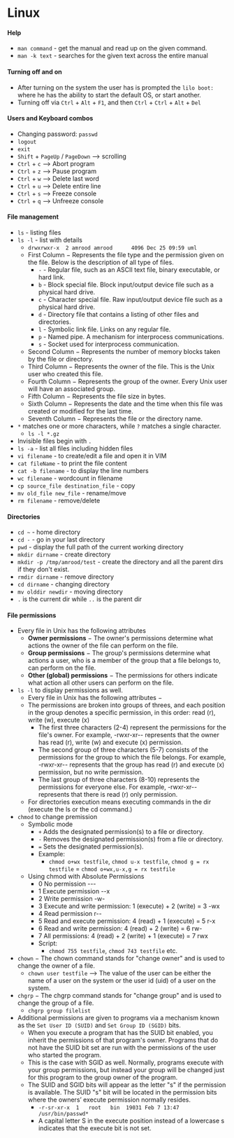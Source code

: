 # Linux

#### Help
- `man command` - get the manual and read up on the given command.
- `man -k text` - searches for the given text across the entire manual

#### Turning off and on
- After turning on the system the user has is prompted the `lilo boot:` where he has the ability to start the default OS, or start another.
- Turning off via `Ctrl` + `Alt` + `F1`, and then `Ctrl` + `Ctrl` + `Alt` + `Del`

#### Users and Keyboard combos
- Changing password: `passwd`
- `logout`
- `exit`
- `Shift` + `PageUp` / `PageDown` --> scrolling
- `Ctrl` + `c` --> Abort program
- `Ctrl` + `z` --> Pause program
- `Ctrl` + `w` --> Delete last word
- `Ctrl` + `u` --> Delete entire line
- `Ctrl` + `s` --> Freeze console
- `Ctrl` + `q` --> Unfreeze console

#### File management
- `ls` - listing files
- `ls -l` - list with details
  - `drwxrwxr-x  2 amrood amrood      4096 Dec 25 09:59 uml`
  - First Column − Represents the file type and the permission given on the file. Below is the description of all type of files.
    - `-` - Regular file, such as an ASCII text file, binary executable, or hard link.
    - `b` - Block special file. Block input/output device file such as a physical hard drive.
    - `c` - Character special file. Raw input/output device file such as a physical hard drive.
    - `d` - Directory file that contains a listing of other files and directories.
    - `l` - Symbolic link file. Links on any regular file.
    - `p` - Named pipe. A mechanism for interprocess communications.
    - `s` - Socket used for interprocess communication.
  - Second Column − Represents the number of memory blocks taken by the file or directory.
  - Third Column − Represents the owner of the file. This is the Unix user who created this file.
  - Fourth Column − Represents the group of the owner. Every Unix user will have an associated group.
  - Fifth Column − Represents the file size in bytes.
  - Sixth Column − Represents the date and the time when this file was created or modified for the last time.
  - Seventh Column − Represents the file or the directory name.
- `*` matches one or more characters, while `?` matches a single character.
  - `ls -l *.gz`
- Invisible files begin with `.`
- `ls -a` - list all files including hidden files
- `vi filename` - to create/edit a file and open it in VIM
- `cat fileName` - to print the file content
- `cat -b filename` - to display the line numbers
- `wc filename` - wordcount in filename
- `cp source_file destination_file` - copy
- `mv old_file new_file` - rename/move
- `rm filename` - remove/delete

#### Directories
- `cd ~` - home directory
- `cd -` - go in your last directory
- `pwd` - display the full path of the current working directory
- `mkdir dirname` - create directory
- `mkdir -p /tmp/amrood/test` - create the directory and all the parent dirs if they don't exist.
- `rmdir dirname` - remove directory
- `cd dirname` - changing directory
- `mv olddir newdir` - moving directory
- `.` is the current dir while `..` is the parent dir

#### File permissions
- Every file in Unix has the following attributes
  - **Owner permissions** − The owner's permissions determine what actions the owner of the file can perform on the file.
  - **Group permissions** − The group's permissions determine what actions a user, who is a member of the group that a file belongs to, can perform on the file.
  - **Other (global) permissions** − The permissions for others indicate what action all other users can perform on the file.
- `ls -l` to display permissions as well.
  - Every file in Unix has the following attributes −
  - The permissions are broken into groups of threes, and each position in the group denotes a specific permission, in this order: read (r), write (w), execute (x)
    - The first three characters (2-4) represent the permissions for the file's owner. For example, -rwxr-xr-- represents that the owner has read (r), write (w) and execute (x) permission.
    - The second group of three characters (5-7) consists of the permissions for the group to which the file belongs. For example, -rwxr-xr-- represents that the group has read (r) and execute (x) permission, but no write permission.
    - The last group of three characters (8-10) represents the permissions for everyone else. For example, -rwxr-xr-- represents that there is read (r) only permission.
  - For directories execution means executing commands in the dir (execute the ls or the cd command.)
- `chmod` to change premission
  - Symbolic mode
    - ``+`` Adds the designated permission(s) to a file or directory.
    - ``-`` Removes the designated permission(s) from a file or directory.
    - ``=`` Sets the designated permission(s).
    - Example:
      - `chmod o+wx testfile`, `chmod u-x testfile`, `chmod g = rx testfile` = `chmod o+wx,u-x,g = rx testfile`
  - Using chmod with Absolute Permissions
    - 0	No permission	---
    - 1	Execute permission	--x
    - 2	Write permission	-w-
    - 3	Execute and write permission: 1 (execute) + 2 (write) = 3	-wx
    - 4	Read permission	r--
    - 5	Read and execute permission: 4 (read) + 1 (execute) = 5	r-x
    - 6	Read and write permission: 4 (read) + 2 (write) = 6	rw-
    - 7	All permissions: 4 (read) + 2 (write) + 1 (execute) = 7	rwx
    - Script:
      - ``chmod 755 testfile``, `chmod 743 testfile` etc.
- ``chown`` − The chown command stands for "change owner" and is used to change the owner of a file.
  - ``chown user testfile`` --> The value of the user can be either the name of a user on the system or the user id (uid) of a user on the system.
- ``chgrp`` − The chgrp command stands for "change group" and is used to change the group of a file.
  - `chgrp group filelist`
- Additional permissions are given to programs via a mechanism known as the ``Set User ID (SUID)`` and ``Set Group ID (SGID)`` bits.
  - When you execute a program that has the SUID bit enabled, you inherit the permissions of that program's owner. Programs that do not have the SUID bit set are run with the permissions of the user who started the program.
  - This is the case with SGID as well. Normally, programs execute with your group permissions, but instead your group will be changed just for this program to the group owner of the program.
  - The SUID and SGID bits will appear as the letter "s" if the permission is available. The SUID "s" bit will be located in the permission bits where the owners’ execute permission normally resides.
    - `-r-sr-xr-x  1   root   bin  19031 Feb 7 13:47  /usr/bin/passwd*`
    - A capital letter S in the execute position instead of a lowercase s indicates that the execute bit is not set.
